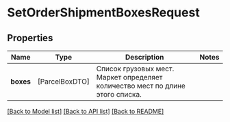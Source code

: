 # SetOrderShipmentBoxesRequest

## Properties
Name | Type | Description | Notes
------------ | ------------- | ------------- | -------------
**boxes** | [ParcelBoxDTO] | Список грузовых мест. Маркет определяет количество мест по длине этого списка. | 

[[Back to Model list]](../README.md#documentation-for-models) [[Back to API list]](../README.md#documentation-for-api-endpoints) [[Back to README]](../README.md)


